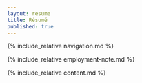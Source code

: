 ```yaml
---
layout: resume
title: Résumé
published: true
---
```


<!-- Navigation-->
{% include_relative navigation.md %}
<!-- Employment Note-->
{% include_relative employment-note.md %}
<!-- Page Content-->
{% include_relative content.md %}